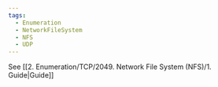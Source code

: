 ```yaml
---
tags:
  - Enumeration
  - NetworkFileSystem
  - NFS
  - UDP
---
```


See [[2. Enumeration/TCP/2049. Network File System (NFS)/1. Guide|Guide]]
